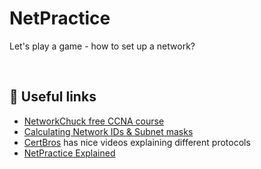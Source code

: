 # NetPractice
Let's play a game - how to set up a network?

</br>

## 🔗 Useful links
* [NetworkChuck free CCNA course](https://www.youtube.com/watch?v=S7MNX_UD7vY&list=PLIhvC56v63IJVXv0GJcl9vO5Z6znCVb1P)
* [Calculating Network IDs & Subnet masks](https://www.youtube.com/watch?v=ddM9AcreVqY)
* [CertBros](https://www.youtube.com/channel/UCZg4PvX48mgXQVySgIulX-Q) has nice videos explaining different protocols
* [NetPractice Explained](https://github.com/lpaube/NetPractice)
